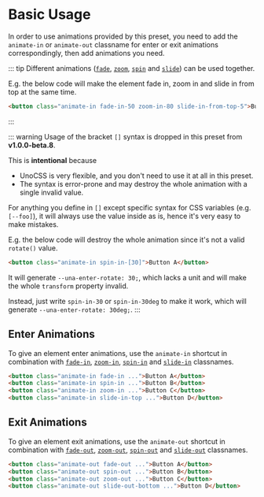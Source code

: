 # Basic Usage

In order to use animations provided by this preset, you need to add the `animate-in` or `animate-out` classname for enter or exit animations correspondingly, then add animations you need.

::: tip
Different animations ([`fade`](./fade), [`zoom`](./zoom), [`spin`](./spin) and [`slide`](./slide)) can be used together.

E.g. the below code will make the element fade in, zoom in and slide in from top at the same time.

```html
<button class="animate-in fade-in-50 zoom-in-80 slide-in-from-top-5">Button A</button>
```
:::

::: warning
Usage of the bracket `[]` syntax is dropped in this preset from **v1.0.0-beta.8**. 

This is **intentional** because
- UnoCSS is very flexible, and you don't need to use it at all in this preset.
- The syntax is error-prone and may destroy the whole animation with a single invalid value.

For anything you define in `[]` except specific syntax for CSS variables (e.g. `[--foo]`), it will always use the value inside as is, hence it's very easy to make mistakes.

E.g. the below code will destroy the whole animation since it's not a valid `rotate()` value.
```html
<button class="animate-in spin-in-[30]">Button A</button>
```
It will generate `--una-enter-rotate: 30;`, which lacks a unit and will make the whole `transform` property invalid.

Instead, just write `spin-in-30` or `spin-in-30deg` to make it work, which will generate `--una-enter-rotate: 30deg;`.
:::

## Enter Animations

To give an element enter animations, use the `animate-in` shortcut in combination with [`fade-in`](./fade#fade-in), [`zoom-in`](./zoom#zoom-in), [`spin-in`](./spin#spin-in) and [`slide-in`](./slide#slide-in) classnames.

```html
<button class="animate-in fade-in ...">Button A</button>
<button class="animate-in spin-in ...">Button B</button>
<button class="animate-in zoom-in ...">Button C</button>
<button class="animate-in slide-in-top ...">Button D</button>
```

## Exit Animations

To give an element exit animations, use the `animate-out` shortcut in combination with [`fade-out`](./fade#fade-out), [`zoom-out`](./zoom#zoom-out), [`spin-out`](./spin#spin-out) and [`slide-out`](./slide#slide-out) classnames.

```html
<button class="animate-out fade-out ...">Button A</button>
<button class="animate-out spin-out ...">Button B</button>
<button class="animate-out zoom-out ...">Button C</button>
<button class="animate-out slide-out-bottom ...">Button D</button>
```
